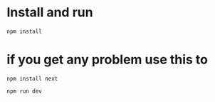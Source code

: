 # Install and run

```npm install```

# if you get any problem use this to

```npm install next```

```npm run dev```